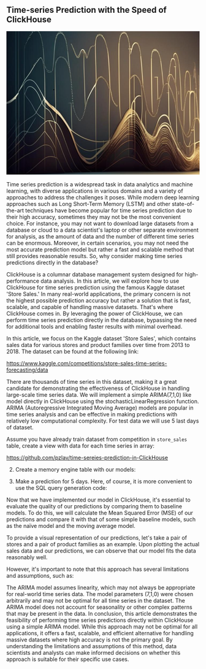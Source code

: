 ## Time-series Prediction with the Speed of ClickHouse

![](images/logo2.png)

Time series prediction is a widespread task in data analytics and machine learning, with diverse applications in various domains and a variety of approaches to address the challenges it poses. While modern deep learning approaches such as Long Short-Term Memory (LSTM) and other state-of-the-art techniques have become popular for time series prediction due to their high accuracy, sometimes they may not be the most convenient choice. For instance, you may not want to download large datasets from a database or cloud to a data scientist's laptop or other separate environment for analysis, as the amount of data and the number of different time series can be enormous. Moreover, in certain scenarios, you may not need the most accurate prediction model but rather a fast and scalable method that still provides reasonable results. So, why consider making time series predictions directly in the database?

 

ClickHouse is a columnar database management system designed for high-performance data analysis. In this article, we will explore how to use ClickHouse for time series prediction using the famous Kaggle dataset 'Store Sales.' In many real-world applications, the primary concern is not the highest possible prediction accuracy but rather a solution that is fast, scalable, and capable of handling massive datasets. That's where ClickHouse comes in. By leveraging the power of ClickHouse, we can perform time series prediction directly in the database, bypassing the need for additional tools and enabling faster results with minimal overhead.

 

In this article, we focus on the Kaggle dataset 'Store Sales', which contains sales data for various stores and product families over time from 2013 to 2018. The dataset can be found at the following link:

https://www.kaggle.com/competitions/store-sales-time-series-forecasting/data

 

There are thousands of time series in this dataset, making it a great candidate for demonstrating the effectiveness of ClickHouse in handling large-scale time series data. We will implement a simple ARIMA(7,1,0) like model directly in ClickHouse using the stochasticLinearRegression function. ARIMA (Autoregressive Integrated Moving Average) models are popular in time series analysis and can be effective in making predictions with relatively low computational complexity. For test data we will use 5 last days of dataset.

 

Assume you have already train dataset from competition in `store_sales` table, create a view with data for each time series in array:


https://github.com/pzlav/time-sereies-prediction-in-ClickHouse
 

2. Create a memory engine table with our models:




 

 

3. Make a prediction for 5 days. Here, of course, it is more convenient to use the SQL query generation code:

 

 

Now that we have implemented our model in ClickHouse, it's essential to evaluate the quality of our predictions by comparing them to baseline models. To do this, we will calculate the Mean Squared Error (MSE) of our predictions and compare it with that of some simple baseline models, such as the naïve model and the moving average model.



 

 

To provide a visual representation of our predictions, let's take a pair of stores and a pair of product families as an example. Upon plotting the actual sales data and our predictions, we can observe that our model fits the data reasonably well.




 

 

However, it's important to note that this approach has several limitations and assumptions, such as:

The ARIMA model assumes linearity, which may not always be appropriate for real-world time series data.
The model parameters (7,1,0) were chosen arbitrarily and may not be optimal for all time series in the dataset.
The ARIMA model does not account for seasonality or other complex patterns that may be present in the data.
In conclusion, this article demonstrates the feasibility of performing time series predictions directly within ClickHouse using a simple ARIMA model. While this approach may not be optimal for all applications, it offers a fast, scalable, and efficient alternative for handling massive datasets where high accuracy is not the primary goal. By understanding the limitations and assumptions of this method, data scientists and analysts can make informed decisions on whether this approach is suitable for their specific use cases.  